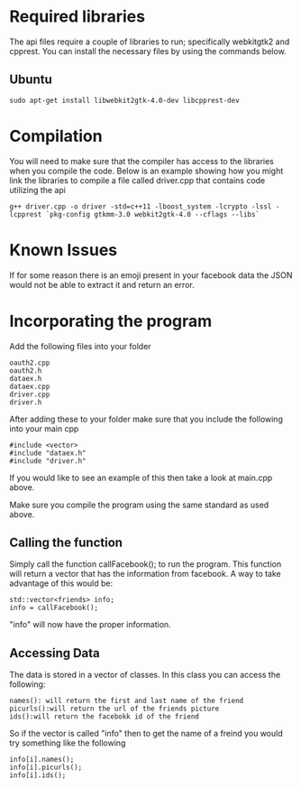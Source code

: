 # Required libraries
The api files require a couple of libraries to run; specifically webkitgtk2 and cpprest. You can install the necessary files by using the commands below.

## Ubuntu
    sudo apt-get install libwebkit2gtk-4.0-dev libcpprest-dev

# Compilation
You will need to make sure that the compiler has access to the libraries when you compile the code. Below is an example showing how you might link the libraries to compile a file called driver.cpp that contains code utilizing the api

    g++ driver.cpp -o driver -std=c++11 -lboost_system -lcrypto -lssl -lcpprest `pkg-config gtkmm-3.0 webkit2gtk-4.0 --cflags --libs`

# Known Issues
If for some reason there is an emoji present in your facebook data the JSON would not be able to extract it and return an error.

# Incorporating the program
Add the following files into your folder

	oauth2.cpp
	oauth2.h
	dataex.h
	dataex.cpp
	driver.cpp
	driver.h

After adding these to your folder make sure that you include the following into your main cpp

	#include <vector>
	#include "dataex.h"
	#include "driver.h"

If you would like to see an example of this then take a look at main.cpp above.

Make sure you compile the program using the same standard as used above.

## Calling the function
Simply call the function callFacebook(); to run the program. This function will return a vector that has the information from facebook. A way to take advantage of this would be:

	std::vector<friends> info;
	info = callFacebook();

"info" will now have the proper information.

## Accessing Data
The data is stored in a vector of classes. In this class you can access the following:

	names(): will return the first and last name of the friend
	picurls():will return the url of the friends picture
	ids():will return the facebokk id of the friend

So if the vector is called "info" then to get the name of a freind you would try something like the following

	info[i].names();
	info[i].picurls();
	info[i].ids();

